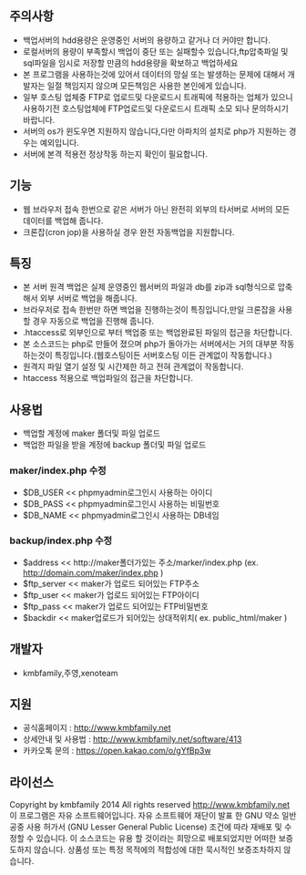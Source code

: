 ## 주의사항
* 백업서버의 hdd용량은 운영중인 서버의 용량하고 같거나 더 커야만 합니다.
* 로컬서버의 용량이 부족할시 백업이 중단 또는 실패할수 있습니다,ftp압축파일 및 sql파일을 임시로 저장할 만큼의 hdd용량을 확보하고 백업하세요
* 본 프로그램을 사용하는것에 있어서 데이터의 망실 또는 발생하는 문제에 대해서 개발자는 일절 책임지지 않으며 모든책임은 사용한 본인에게 있습니다.
* 일부 호스팅 업체중 FTP로 업로드및 다운로드시 트래픽에 적용하는 업체가 있으니 사용하기전 호스팅업체에 FTP업로드및 다운로드시 트래픽 소모 되나 문의하시기 바랍니다.
* 서버의 os가 윈도우면 지원하지 않습니다,다만 아파치의 설치로 php가 지원하는 경우는 예외입니다.
* 서버에 본격 적용전 정상작동 하는지 확인이 필요합니다.

## 기능
* 웹 브라우저 접속 한번으로 같은 서버가 아닌 완전히 외부의 타서버로 서버의 모든 데이터를 백업해 줍니다.
* 크론잡(cron jop)을 사용하실 경우 완전 자동백업을 지원합니다.

## 특징
* 본 서버 원격 백업은 실제 운영중인 웹서버의 파일과 db를 zip과 sql형식으로 압축해서 외부 서버로 백업을 해줍니다.
* 브라우저로 접속 한번만 하면 백업을 진행하는것이 특징입니다,만일 크론잡을 사용할 경우 자동으로 백업을 진행해 줍니다.
* .htaccess로 외부인으로 부터 백업중 또는 백업완료된 파일의 접근을 차단합니다.
* 본 소스코드는 php로 만들어 졌으며 php가 돌아가는 서버에서는 거의 대부분 작동하는것이 특징입니다.(웹호스팅이든 서버호스팅 이든 관계없이 작동합니다.)
* 원격지 파일 열기 설정 및 시간제한 하고 전혀 관계없이 작동합니다.
* htaccess 적용으로 백업파일의 접근을 차단합니다.

## 사용법
* 백업할 계정에 maker 폴더및 파일 업로드
* 백업한 파일을 받을 계정에 backup 폴더및 파일 업로드

### maker/index.php 수정
* $DB_USER << phpmyadmin로그인시 사용하는 아이디
* $DB_PASS << phpmyadmin로그인시 사용하는 비밀번호
* $DB_NAME << phpmyadmin로그인시 사용하는 DB네임

### backup/index.php 수정
* $address << http://maker폴더가있는 주소/marker/index.php (ex. http://domain.com/maker/index.php )
* $ftp_server << maker가 업로드 되어있는 FTP주소
* $ftp_user << maker가 업로드 되어있는 FTP아이디
* $ftp_pass << maker가 업로드 되어있는 FTP비밀번호
* $backdir << maker업로드가 되어있는 상대적위치( ex. public_html/maker )

## 개발자
* kmbfamily,주영,xenoteam

## 지원
* 공식홈페이지 : http://www.kmbfamily.net
* 상세안내 및 사용법 : http://www.kmbfamily.net/software/413
* 카카오톡 문의 : https://open.kakao.com/o/gYfBp3w

## 라이선스
Copyright by kmbfamily 2014 All rights reserved http://www.kmbfamily.net
이 프로그램은 자유 소프트웨어입니다.
자유 소프트웨어 재단이 발표 한 GNU 약소 일반 공중 사용 허가서 (GNU Lesser General Public License) 조건에 따라 재배포 및 수정할 수 있습니다.
이 소스코드는 유용 할 것이라는 희망으로 배포되었지만 어떠한 보증도하지 않습니다.
상품성 또는 특정 목적에의 적합성에 대한 묵시적인 보증조차하지 않습니다.
